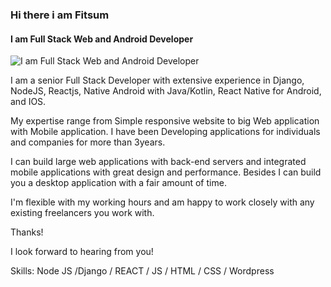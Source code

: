 ### Hi there i am Fitsum 
#### I am Full Stack Web and Android Developer 
![I am Full Stack Web and Android Developer ](https://miro.medium.com/max/3960/0*HICLyAdNSIyT0ODU.jpg)

I am a senior Full Stack Developer with extensive experience in Django, NodeJS, Reactjs, Native Android with Java/Kotlin, React Native for Android, and IOS.

My expertise range from Simple responsive website to big Web application with Mobile application. I have been Developing applications for individuals and companies for more than 3years. 

I can build large web applications with back-end servers and integrated mobile applications with great design and performance. Besides I can build you a desktop application with a fair amount of time.

I'm flexible with my working hours and am happy to work closely with any existing freelancers you work with.

Thanks!

I look forward to hearing from you!

Skills: Node JS /Django / REACT / JS / HTML / CSS / Wordpress






